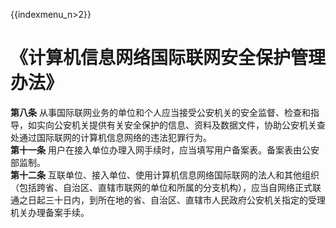 {{indexmenu_n>2}}

# 《计算机信息网络国际联网安全保护管理办法》

**第八条**
从事国际联网业务的单位和个人应当接受公安机关的安全监督、检查和指导，如实向公安机关提供有关安全保护的信息、资料及数据文件，协助公安机关查处通过国际联网的计算机信息网络的违法犯罪行为。  
**第十一条** 用户在接入单位办理入网手续时，应当填写用户备案表。备案表由公安部监制。  
**第十二条**
互联单位、接入单位、使用计算机信息网络国际联网的法人和其他组织（包括跨省、自治区、直辖市联网的单位和所属的分支机构），应当自网络正式联通之日起三十日内，到所在地的省、自治区、直辖市人民政府公安机关指定的受理机关办理备案手续。
